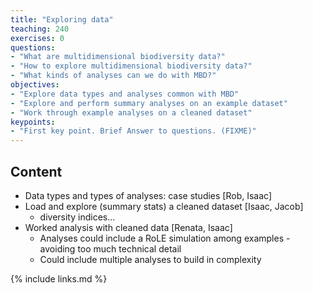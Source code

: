 ```yaml
---
title: "Exploring data"
teaching: 240
exercises: 0
questions:
- "What are multidimensional biodiversity data?"
- "How to explore multidimensional biodiversity data?"
- "What kinds of analyses can we do with MBD?"
objectives:
- "Explore data types and analyses common with MBD"
- "Explore and perform summary analyses on an example dataset"
- "Work through example analyses on a cleaned dataset"
keypoints:
- "First key point. Brief Answer to questions. (FIXME)"
---
```




## Content
- Data types and types of analyses: case studies [Rob, Isaac]
- Load and explore (summary stats) a cleaned dataset [Isaac,  Jacob]
    - diversity indices...
- Worked analysis with cleaned data [Renata, Isaac]
    - Analyses could include a RoLE simulation among examples - avoiding too much technical detail
    - Could include multiple analyses to build in complexity
    


{% include links.md %}

